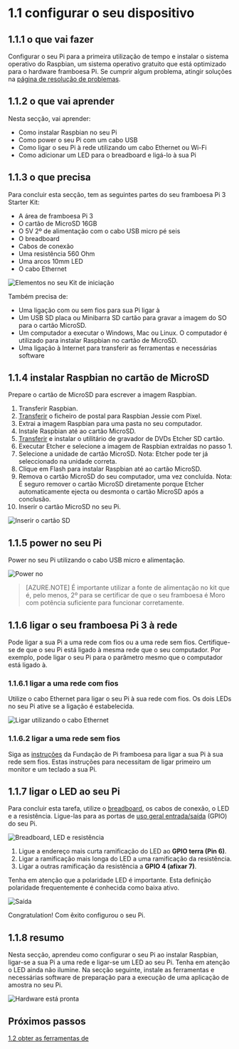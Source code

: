 <properties
 pageTitle="Configurar o seu dispositivo | Microsoft Azure"
 description="Configurar o seu 3 de Pi framboesa para a primeira utilização de tempo e instale o SO Raspbian, um sistema operativo gratuito que está optimizado para o hardware framboesa Pi."
 services="iot-hub"
 documentationCenter=""
 authors="shizn"
 manager="timlt"
 tags=""
 keywords=""/>

<tags
 ms.service="iot-hub"
 ms.devlang="multiple"
 ms.topic="article"
 ms.tgt_pltfrm="na"
 ms.workload="na"
 ms.date="10/21/2016"
 ms.author="xshi"/>

# <a name="11-configure-your-device"></a>1.1 configurar o seu dispositivo

## <a name="111-what-you-will-do"></a>1.1.1 o que vai fazer

Configurar o seu Pi para a primeira utilização de tempo e instalar o sistema operativo do Raspbian, um sistema operativo gratuito que está optimizado para o hardware framboesa Pi. Se cumprir algum problema, atingir soluções na [página de resolução de problemas](iot-hub-raspberry-pi-kit-node-troubleshooting.md).

## <a name="112-what-you-will-learn"></a>1.1.2 o que vai aprender

Nesta secção, vai aprender:

- Como instalar Raspbian no seu Pi
- Como power o seu Pi com um cabo USB
- Como ligar o seu Pi à rede utilizando um cabo Ethernet ou Wi-Fi
- Como adicionar um LED para o breadboard e ligá-lo à sua Pi

## <a name="113-what-you-need"></a>1.1.3 o que precisa

Para concluir esta secção, tem as seguintes partes do seu framboesa Pi 3 Starter Kit:

- A área de framboesa Pi 3
- O cartão de MicroSD 16GB
- O 5V 2º de alimentação com o cabo USB micro pé seis
- O breadboard
- Cabos de conexão
- Uma resistência 560 Ohm
- Uma arcos 10mm LED
- O cabo Ethernet

![Elementos no seu Kit de iniciação](media/iot-hub-raspberry-pi-lessons/lesson1/starter_kit.jpg)

Também precisa de:

- Uma ligação com ou sem fios para sua Pi ligar à
- Um USB SD placa ou Minibarra SD cartão para gravar a imagem do SO para o cartão MicroSD.
- Um computador a executar o Windows, Mac ou Linux. O computador é utilizado para instalar Raspbian no cartão de MicroSD.
- Uma ligação à Internet para transferir as ferramentas e necessárias software

## <a name="114-install-raspbian-on-the-microsd-card"></a>1.1.4 instalar Raspbian no cartão de MicroSD

Prepare o cartão de MicroSD para escrever a imagem Raspbian.

1. Transferir Raspbian.
  1. [Transferir](https://www.raspberrypi.org/downloads/raspbian/) o ficheiro de postal para Raspbian Jessie com Pixel.
  2. Extrai a imagem Raspbian para uma pasta no seu computador.
2. Instale Raspbian até ao cartão MicroSD.
  1. [Transferir](https://www.etcher.io) e instalar o utilitário de gravador de DVDs Etcher SD cartão.
  2. Executar Etcher e selecione a imagem de Raspbian extraídas no passo 1.
  3. Selecione a unidade de cartão MicroSD.
    Nota: Etcher pode ter já seleccionado na unidade correta.
  4. Clique em Flash para instalar Raspbian até ao cartão MicroSD.
  5. Remova o cartão MicroSD do seu computador, uma vez concluída.
    Nota: É seguro remover o cartão MicroSD diretamente porque Etcher automaticamente ejecta ou desmonta o cartão MicroSD após a conclusão.
  6. Inserir o cartão MicroSD no seu Pi.

![Inserir o cartão SD](media/iot-hub-raspberry-pi-lessons/lesson1/insert_sdcard.jpg)

## <a name="115-power-on-your-pi"></a>1.1.5 power no seu Pi

Power no seu Pi utilizando o cabo USB micro e alimentação.

![Power no](media/iot-hub-raspberry-pi-lessons/lesson1/micro_usb_power_on.jpg)

> [AZURE.NOTE] É importante utilizar a fonte de alimentação no kit que é, pelo menos, 2º para se certificar de que o seu framboesa é Moro com potência suficiente para funcionar corretamente.

## <a name="116-connect-your-raspberry-pi-3-to-the-network"></a>1.1.6 ligar o seu framboesa Pi 3 à rede

Pode ligar a sua Pi a uma rede com fios ou a uma rede sem fios. Certifique-se de que o seu Pi está ligado à mesma rede que o seu computador. Por exemplo, pode ligar o seu Pi para o parâmetro mesmo que o computador está ligado à.

### <a name="1161-connect-to-a-wired-network"></a>1.1.6.1 ligar a uma rede com fios

Utilize o cabo Ethernet para ligar o seu Pi à sua rede com fios. Os dois LEDs no seu Pi ative se a ligação é estabelecida.

![Ligar utilizando o cabo Ethernet](media/iot-hub-raspberry-pi-lessons/lesson1/connect_ethernet.jpg)

### <a name="1162-connect-to-a-wireless-network"></a>1.1.6.2 ligar a uma rede sem fios

Siga as [instruções](https://www.raspberrypi.org/learning/software-guide/wifi/) da Fundação de Pi framboesa para ligar a sua Pi à sua rede sem fios. Estas instruções para necessitam de ligar primeiro um monitor e um teclado a sua Pi.

## <a name="117-connect-the-led-to-your-pi"></a>1.1.7 ligar o LED ao seu Pi

Para concluir esta tarefa, utilize o [breadboard](https://learn.sparkfun.com/tutorials/how-to-use-a-breadboard), os cabos de conexão, o LED e a resistência. Ligue-las para as portas de [uso geral entrada/saída](https://www.raspberrypi.org/documentation/usage/gpio/) (GPIO) do seu Pi. 

![Breadboard, LED e resistência](media/iot-hub-raspberry-pi-lessons/lesson1/breadboard_led_resistor.jpg)

1. Ligue a endereço mais curta ramificação do LED ao **GPIO terra (Pin 6)**.
2. Ligar a ramificação mais longa do LED a uma ramificação da resistência.
3. Ligar a outras ramificação da resistência a **GPIO 4 (afixar 7)**.

Tenha em atenção que a polaridade LED é importante. Esta definição polaridade frequentemente é conhecida como baixa ativo.

![Saída](media/iot-hub-raspberry-pi-lessons/lesson1/pinout_breadboard.png)

Congratulation! Com êxito configurou o seu Pi.

## <a name="118-summary"></a>1.1.8 resumo

Nesta secção, aprendeu como configurar o seu Pi ao instalar Raspbian, ligar-se a sua Pi a uma rede e ligar-se um LED ao seu Pi. Tenha em atenção o LED ainda não ilumine. Na secção seguinte, instale as ferramentas e necessárias software de preparação para a execução de uma aplicação de amostra no seu Pi.

![Hardware está pronta](media/iot-hub-raspberry-pi-lessons/lesson1/hardware_ready.jpg)

## <a name="next-steps"></a>Próximos passos

[1.2 obter as ferramentas de](iot-hub-raspberry-pi-kit-node-lesson1-get-the-tools-win32.md)
